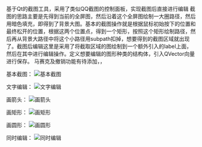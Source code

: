 基于Qt的截图工具，采用了类似QQ截图的控制面板，实现截图后直接进行编辑
截图的思路主要是先得到当前的全屏图，然后沿着这个全屏图绘制一大圈路径，然后用暗色填充，即得到了背景大图。基本的截图操作就是根据鼠标初始按下的位置和最终松开的位置，根据这两个位置点，得到一个矩形，按照这个矩形绘制路径，然后再从背景大路径中将这个小路径用subpath扣掉，想要得到的截图区域就出现了。截图后编辑这里是采用了将截取区域的图绘制到一个额外引入的label上面，然后在其中进行编辑操作。定义想要编辑的图形种类的结构体，引入QVector向量进行保存。 
马赛克及撤销功能有待添加，，

基本截图：
![基本截图](https://github.com/lidian53/Screenshot-with-picture-edit-Based-on-Qt/blob/master/screenimage/ima1.jpg)

文字编辑：
![文字编辑](https://github.com/lidian53/Screenshot-with-picture-edit-Based-on-Qt/blob/master/screenimage/ima.jpg)

画箭头：
![画箭头](https://github.com/lidian53/Screenshot-with-picture-edit-Based-on-Qt/blob/master/screenimage/ima2.jpg)

画矩形：
![画矩形](https://github.com/lidian53/Screenshot-with-picture-edit-Based-on-Qt/blob/master/screenimage/ima3.jpg)

画圆形：
![画圆形](https://github.com/lidian53/Screenshot-with-picture-edit-Based-on-Qt/blob/master/screenimage/ima4.jpg)

同时编辑：
![同时编辑](https://github.com/lidian53/Screenshot-with-picture-edit-Based-on-Qt/blob/master/screenimage/ima5.jpg)
